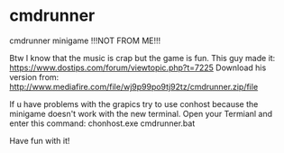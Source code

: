 # cmdrunner
cmdrunner minigame !!!NOT FROM ME!!!

Btw I know that the music is crap but the game is fun. This guy made it: https://www.dostips.com/forum/viewtopic.php?t=7225
Download his version from: http://www.mediafire.com/file/wj9p99po9tj92tz/cmdrunner.zip/file

If u have problems with the grapics try to use conhost because the minigame doesn't work with the new terminal.
Open your Termianl and enter this command: chonhost.exe cmdrunner.bat

Have fun with it!
